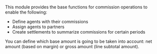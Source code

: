 This module provides the base functions for commission operations to
enable the following:

- Define agents with their commissions
- Assign agents to partners
- Create settlements to summarize commissions for certain periods

You can define which base amount is going to be taken into account: net
amount (based on margin) or gross amount (line subtotal amount).
